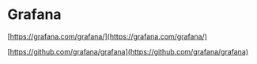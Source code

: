 # Grafana

[https://grafana.com/grafana/](https://grafana.com/grafana/)

[https://github.com/grafana/grafana](https://github.com/grafana/grafana)
